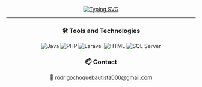 <div align="center">

<p>
  <a href="https://git.io/typing-svg">
    <img src="https://readme-typing-svg.herokuapp.com?font=Fira+Code&pause=1000&center=true&width=435&lines=welcome;soy+Rodrigo;systems+engineering+student" alt="Typing SVG" />
  </a>
</p>

---

### 🛠️ Tools and Technologies  
![Java](https://img.shields.io/badge/Java-007396?logo=java&logoColor=white&style=for-the-badge)
![PHP](https://img.shields.io/badge/PHP-777BB4?logo=php&logoColor=white&style=for-the-badge)
![Laravel](https://img.shields.io/badge/Laravel-FF2D20?logo=laravel&logoColor=white&style=for-the-badge)
![HTML](https://img.shields.io/badge/HTML5-E34F26?logo=html5&logoColor=white&style=for-the-badge)
![SQL Server](https://img.shields.io/badge/Microsoft%20SQL%20Server-CC2927?logo=microsoftsqlserver&logoColor=white&style=for-the-badge)
<!-- ![Git](https://img.shields.io/badge/GIT-F05032?logo=git&logoColor=white&style=for-the-badge)-->


### 📫 Contact  
<!-- [![Email](https://img.shields.io/badge/Email-D14836?logo=gmail&logoColor=white&style=for-the-badge)](mailto:rodrigochoquebautista000@gmail.com)-->
📧 [rodrigochoquebautista000@gmail.com](https://mail.google.com/mail/?view=cm&fs=1&to=tu_correo@gmail.com)


</div>

<!--
**rodro321/rodro321** is a ✨ _special_ ✨ repository because its `README.md` (this file) appears on your GitHub profile.

Here are some ideas to get you started:

- 🔭 I’m currently working on ...
- 🌱 I’m currently learning ...
- 👯 I’m looking to collaborate on ...
- 🤔 I’m looking for help with ...
- 💬 Ask me about ...
- 📫 How to reach me: ...
- 😄 Pronouns: ...
- ⚡ Fun fact: ...
-->
